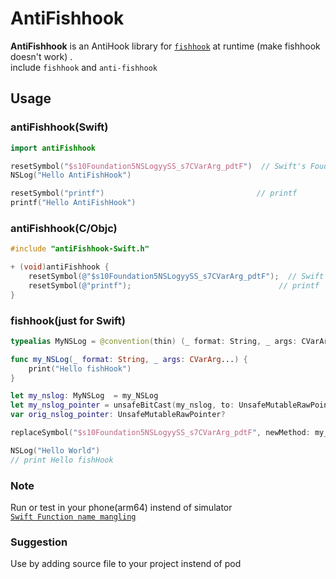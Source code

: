 # AntiFishhook

__AntiFishhook__ is an AntiHook library for [`fishhook`][fishhook] at runtime (make fishhook doesn't work) .  
include `fishhook` and `anti-fishhook`

[fishhook]: https://github.com/facebook/fishhook
[Swift Name Mangling]: https://www.mikeash.com/pyblog/friday-qa-2014-08-15-swift-name-mangling.html

## Usage

### antiFishhook(Swift)

```swift
import antiFishhook

resetSymbol("$s10Foundation5NSLogyySS_s7CVarArg_pdtF")  // Swift's Foudation.NSLog  
NSLog("Hello AntiFishHook")

resetSymbol("printf")                                  // printf
printf("Hello AntiFishHook")
```

### antiFishhook(C/Objc)

```Objective-C
#include "antiFishhook-Swift.h"

+ (void)antiFishhook {
    resetSymbol(@"$s10Foundation5NSLogyySS_s7CVarArg_pdtF");  // Swift's Foudation.NSLog
    resetSymbol(@"printf");                                 // printf
}
```

### fishhook(just for Swift)

```swift
typealias MyNSLog = @convention(thin) (_ format: String, _ args: CVarArg...) -> Void

func my_NSLog(_ format: String, _ args: CVarArg...) {
    print("Hello fishHook")
}

let my_nslog: MyNSLog  = my_NSLog
let my_nslog_pointer = unsafeBitCast(my_nslog, to: UnsafeMutableRawPointer.self)
var orig_nslog_pointer: UnsafeMutableRawPointer?

replaceSymbol("$s10Foundation5NSLogyySS_s7CVarArg_pdtF", newMethod: my_nslog_pointer, oldMethod: &orig_nslog_pointer)

NSLog("Hello World")
// print Hello fishHook

```


### Note

 Run or test in your phone(arm64) instend of simulator   
 [`Swift Function name mangling`][Swift Name Mangling]

### Suggestion

Use by adding source file to your project instend of pod
